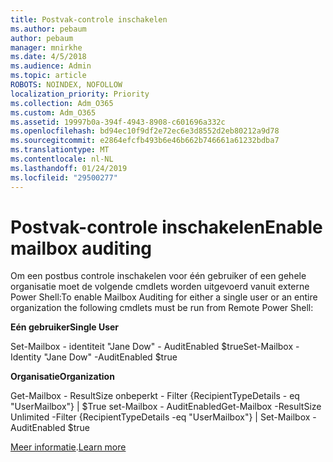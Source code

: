 ```yaml
---
title: Postvak-controle inschakelen
ms.author: pebaum
author: pebaum
manager: mnirkhe
ms.date: 4/5/2018
ms.audience: Admin
ms.topic: article
ROBOTS: NOINDEX, NOFOLLOW
localization_priority: Priority
ms.collection: Adm_O365
ms.custom: Adm_O365
ms.assetid: 19997b0a-394f-4943-8908-c601696a332c
ms.openlocfilehash: bd94ec10f9df2e72ec6e3d8552d2eb80212a9d78
ms.sourcegitcommit: e2864efcfb493b6e46b662b746661a61232bdba7
ms.translationtype: MT
ms.contentlocale: nl-NL
ms.lasthandoff: 01/24/2019
ms.locfileid: "29500277"
---
```

# <a name="enable-mailbox-auditing"></a><span data-ttu-id="4a6b8-102">Postvak-controle inschakelen</span><span class="sxs-lookup"><span data-stu-id="4a6b8-102">Enable mailbox auditing</span></span>

<span data-ttu-id="4a6b8-103">Om een postbus controle inschakelen voor één gebruiker of een gehele organisatie moet de volgende cmdlets worden uitgevoerd vanuit externe Power Shell:</span><span class="sxs-lookup"><span data-stu-id="4a6b8-103">To enable Mailbox Auditing for either a single user or an entire organization the following cmdlets must be run from Remote Power Shell:</span></span>
  
 <span data-ttu-id="4a6b8-104">**Eén gebruiker**</span><span class="sxs-lookup"><span data-stu-id="4a6b8-104">**Single User**</span></span>
  
<span data-ttu-id="4a6b8-105">Set-Mailbox - identiteit "Jane Dow" - AuditEnabled $true</span><span class="sxs-lookup"><span data-stu-id="4a6b8-105">Set-Mailbox -Identity "Jane Dow" -AuditEnabled $true</span></span>
  
 <span data-ttu-id="4a6b8-106">**Organisatie**</span><span class="sxs-lookup"><span data-stu-id="4a6b8-106">**Organization**</span></span>
  
<span data-ttu-id="4a6b8-107">Get-Mailbox - ResultSize onbeperkt - Filter {RecipientTypeDetails - eq "UserMailbox"} | $True set-Mailbox - AuditEnabled</span><span class="sxs-lookup"><span data-stu-id="4a6b8-107">Get-Mailbox -ResultSize Unlimited -Filter {RecipientTypeDetails -eq "UserMailbox"} | Set-Mailbox -AuditEnabled $true</span></span>
  
<span data-ttu-id="4a6b8-108">[Meer informatie](https://support.office.com/article/aaca8987-5b62-458b-9882-c28476a66918).</span><span class="sxs-lookup"><span data-stu-id="4a6b8-108">[Learn more](https://support.office.com/article/aaca8987-5b62-458b-9882-c28476a66918)</span></span>
  

